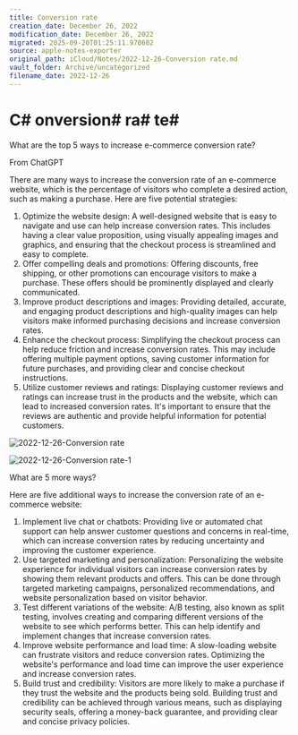 ```yaml
---
title: Conversion rate
creation_date: December 26, 2022
modification_date: December 26, 2022
migrated: 2025-09-20T01:25:11.970602
source: apple-notes-exporter
original_path: iCloud/Notes/2022-12-26-Conversion rate.md
vault_folder: Archive/uncategorized
filename_date: 2022-12-26
---
```



# C# onversion#  ra# te# 

What are the top 5 ways to increase e-commerce conversion rate?

From ChatGPT

There are many ways to increase the conversion rate of an e-commerce website, which is the percentage of visitors who complete a desired action, such as making a purchase. Here are five potential strategies:
1. Optimize the website design: A well-designed website that is easy to navigate and use can help increase conversion rates. This includes having a clear value proposition, using visually appealing images and graphics, and ensuring that the checkout process is streamlined and easy to complete.
2. Offer compelling deals and promotions: Offering discounts, free shipping, or other promotions can encourage visitors to make a purchase. These offers should be prominently displayed and clearly communicated.
3. Improve product descriptions and images: Providing detailed, accurate, and engaging product descriptions and high-quality images can help visitors make informed purchasing decisions and increase conversion rates.
4. Enhance the checkout process: Simplifying the checkout process can help reduce friction and increase conversion rates. This may include offering multiple payment options, saving customer information for future purchases, and providing clear and concise checkout instructions.
5. Utilize customer reviews and ratings: Displaying customer reviews and ratings can increase trust in the products and the website, which can lead to increased conversion rates. It's important to ensure that the reviews are authentic and provide helpful information for potential customers.

![2022-12-26-Conversion rate](images/2022-12-26-Conversion%20rate.svg)

![2022-12-26-Conversion rate-1](images/2022-12-26-Conversion%20rate-1.jpeg)

What are 5 more ways?

Here are five additional ways to increase the conversion rate of an e-commerce website:
1. Implement live chat or chatbots: Providing live or automated chat support can help answer customer questions and concerns in real-time, which can increase conversion rates by reducing uncertainty and improving the customer experience.
2. Use targeted marketing and personalization: Personalizing the website experience for individual visitors can increase conversion rates by showing them relevant products and offers. This can be done through targeted marketing campaigns, personalized recommendations, and website personalization based on visitor behavior.
3. Test different variations of the website: A/B testing, also known as split testing, involves creating and comparing different versions of the website to see which performs better. This can help identify and implement changes that increase conversion rates.
4. Improve website performance and load time: A slow-loading website can frustrate visitors and reduce conversion rates. Optimizing the website's performance and load time can improve the user experience and increase conversion rates.
5. Build trust and credibility: Visitors are more likely to make a purchase if they trust the website and the products being sold. Building trust and credibility can be achieved through various means, such as displaying security seals, offering a money-back guarantee, and providing clear and concise privacy policies.

